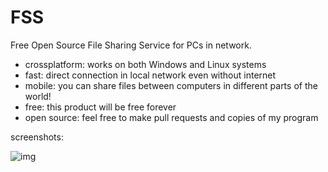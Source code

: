 # FSS
Free Open Source File Sharing Service for PCs in network.

- crossplatform: works on both Windows and Linux systems
- fast: direct connection in local network even without internet
- mobile: you can share files between computers in different parts of the world!
- free: this product will be free forever
- open source: feel free to make pull requests and copies of my program

screenshots: 

![img](https://i.postimg.cc/26qdpw7q/screenshot-116.png)
